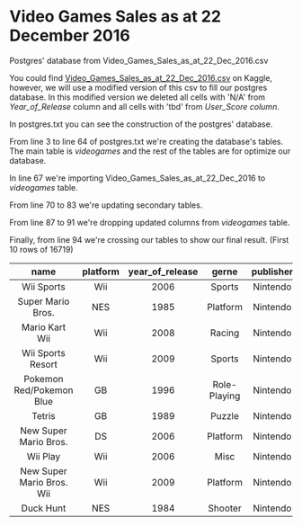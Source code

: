 # Video Games Sales as at 22 December 2016

Postgres' database from Video_Games_Sales_as_at_22_Dec_2016.csv

You could find [Video_Games_Sales_as_at_22_Dec_2016.csv](https://www.kaggle.com/datasets/rush4ratio/video-game-sales-with-ratings?resource=download) on Kaggle,
however, we will use a modified version of this csv to fill our postgres database. In this modified version we deleted all cells with 'N/A' from *Year_of_Release* column
and all cells with 'tbd' from *User_Score column*.

In postgres.txt you can see the construction of the postgres' database.

From line 3 to line 64 of postgres.txt we're creating the database's tables. The main table is *videogames* and the rest of the tables are for optimize our database.

In line 67 we're importing Video_Games_Sales_as_at_22_Dec_2016 to *videogames* table.

From line 70 to 83 we're updating secondary tables.

From line 87 to 91 we're dropping updated columns from *videogames* table.

Finally, from line 94 we're crossing our tables to show our final result.
(First 10 rows of 16719)

 name                           | platform | year_of_release | gerne        | publisher | global_sales | developer | rating |
 :-----------------------------:|:--------:|:---------------:|:------------:|:---------:|:------------:|:---------:|:------:|
 Wii Sports                     | Wii      |            2006 | Sports       | Nintendo  |        82.53 | Nintendo  | E      |
 Super Mario Bros.              | NES      |            1985 | Platform     | Nintendo  |        40.24 |           |        |  
 Mario Kart Wii                 | Wii      |            2008 | Racing       | Nintendo  |        35.52 | Nintendo  | E      | 
 Wii Sports Resort              | Wii      |            2009 | Sports       | Nintendo  |        32.77 | Nintendo  | E      | 
 Pokemon Red/Pokemon Blue       | GB       |            1996 | Role-Playing | Nintendo  |        31.37 |           |        |
 Tetris                         | GB       |            1989 | Puzzle       | Nintendo  |        30.26 |           |        |
 New Super Mario Bros.          | DS       |            2006 | Platform     | Nintendo  |         29.8 | Nintendo  | E      |
 Wii Play                       | Wii      |            2006 | Misc         | Nintendo  |        28.92 | Nintendo  | E      |
 New Super Mario Bros. Wii      | Wii      |            2009 | Platform     | Nintendo  |        28.32 | Nintendo  | E      |
 Duck Hunt                      | NES      |            1984 | Shooter      | Nintendo  |        28.31 |           |        |
 
